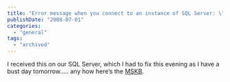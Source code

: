 ```yaml
---
title: "Error message when you connect to an instance of SQL Server: \"Cannot open user default database\""
publishDate: "2008-07-01"
categories: 
  - "general"
tags:
  - "archived"
---
```


I received this on our SQL Server, which I had to fix this evening as I have a bust day tomorrow….. any how here’s the [MSKB](https://support.microsoft.com/kb/307864).

